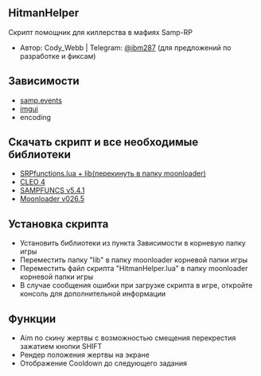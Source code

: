 ## HitmanHelper

Скрипт помощник для киллерства в мафиях Samp-RP

- Автор: Cody_Webb | Telegram: [@ibm287](https://t.me/ibm287) (для предложений по разработке и фиксам)

## Зависимости

- [samp.events](https://www.blast.hk/threads/14624/)
- [imgui](https://www.blast.hk/threads/19292/)
- encoding

## Скачать скрипт и все необходимые библиотеки

- [SRPfunctions.lua + lib(перекинуть в папку moonloader)](https://github.com/WebbLua/HitmanHelper/archive/refs/heads/main.zip)
- [CLEO 4](https://cleo.li)
- [SAMPFUNCS v5.4.1](https://www.blast.hk/threads/17/)
- [Moonloader v026.5](https://www.blast.hk/threads/13305/)

## Установка скрипта

- Установить библиотеки из пункта Зависимости в корневую папку игры
- Переместить папку "lib" в папку moonloader корневой папки игры
- Переместить файл скрипта "HitmanHelper.lua" в папку moonloader корневой папки игры
- В случае сообщения ошибки при загрузке скрипта в игре, откройте консоль для дополнительной информации

## Функции

- Aim по скину жертвы с возможностью смещения перекрестия зажатием кнопки SHIFT
- Рендер положения жертвы на экране
- Отображение Cooldown до следующего задания